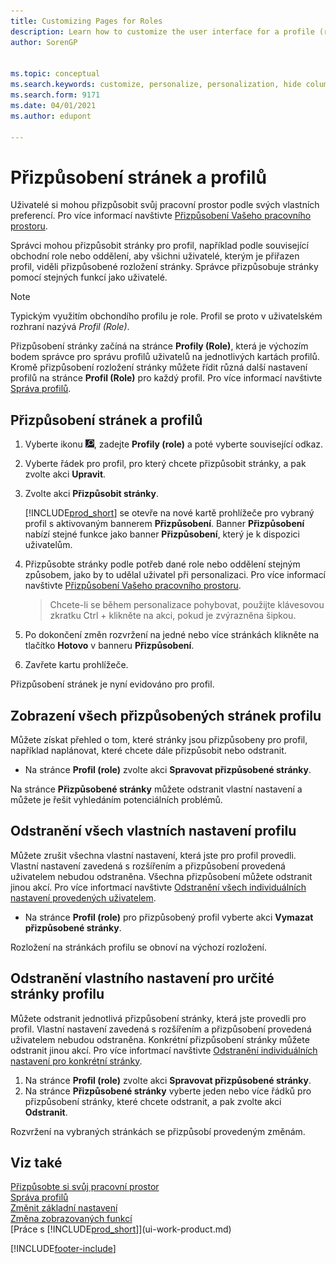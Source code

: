 ```yaml
---
title: Customizing Pages for Roles
description: Learn how to customize the user interface for a profile (role) so that all users assigned that role see a customized workspace.
author: SorenGP


ms.topic: conceptual
ms.search.keywords: customize, personalize, personalization, hide columns, remove fields, move fields
ms.search.form: 9171
ms.date: 04/01/2021
ms.author: edupont

---
```

# Přizpůsobení stránek a profilů
Uživatelé si mohou přizpůsobit svůj pracovní prostor podle svých vlastních preferencí. Pro více informací navštivte [Přizpůsobení Vašeho pracovního prostoru](ui-personalization-user.md).

Správci mohou přizpůsobit stránky pro profil, například podle související obchodní role nebo oddělení, aby všichni uživatelé, kterým je přiřazen profil, viděli přizpůsobené rozložení stránky. Správce přizpůsobuje stránky pomocí stejných funkcí jako uživatelé.

> [!NOTE]
> Typickým využitím obchondího profilu je role. Profil se proto v uživatelském rozhraní nazývá *Profil (Role)*.

Přizpůsobení stránky začíná na stránce **Profily (Role)**, která je výchozím bodem správce pro správu profilů uživatelů na jednotlivých kartách profilů. Kromě přizpůsobení rozložení stránky můžete řídit různá další nastavení profilů na stránce **Profil (Role)** pro každý profil. Pro více informací navštivte [Správa profilů](admin-users-profiles-roles.md).

## Přizpůsobení stránek a profilů
1. Vyberte ikonu ![Žárovky, která otevře funkci Řekněte mi](media/ui-search/search_small.png "Řekněte mi, co chcete dělat"), zadejte **Profily (role)** a poté vyberte související odkaz.
2. Vyberte řádek pro profil, pro který chcete přizpůsobit stránky, a pak zvolte akci **Upravit**.
3. Zvolte akci **Přizpůsobit stránky**.

   [!INCLUDE[prod_short](includes/prod_short.md)] se otevře na nové kartě prohlížeče pro vybraný profil s aktivovaným bannerem **Přizpůsobení**. Banner **Přizpůsobení** nabízí stejné funkce jako banner **Přizpůsobení**, který je k dispozici uživatelům.

4. Přizpůsobte stránky podle potřeb dané role nebo oddělení stejným způsobem, jako by to udělal uživatel při personalizaci. Pro více informací navštivte [Přizpůsobení Vašeho pracovního prostoru](ui-personalization-user.md).

   > Chcete-li se během personalizace pohybovat, použijte klávesovou zkratku Ctrl + klikněte na akci, pokud je zvýrazněna šipkou.

5. Po dokončení změn rozvržení na jedné nebo více stránkách klikněte na tlačítko **Hotovo** v banneru **Přizpůsobení**.
6. Zavřete kartu prohlížeče.

Přizpůsobení stránek je nyní evidováno pro profil.

## Zobrazení všech přizpůsobených stránek profilu

Můžete získat přehled o tom, které stránky jsou přizpůsobeny pro profil, například naplánovat, které chcete dále přizpůsobit nebo odstranit.

- Na stránce **Profil (role)** zvolte akci **Spravovat přizpůsobené stránky**.

Na stránce **Přizpůsobené stránky** můžete odstranit vlastní nastavení a můžete je řešit vyhledáním potenciálních problémů.

## Odstranění všech vlastních nastavení profilu
Můžete zrušit všechna vlastní nastavení, která jste pro profil provedli. Vlastní nastavení zavedená s rozšířením a přizpůsobení provedená uživatelem nebudou odstraněna. Všechna přizpůsobení můžete odstranit jinou akcí. Pro více infortmací navštivte [Odstranění všech individuálních nastavení provedených uživatelem](admin-users-profiles-roles.md#to-delete-all-personalizations-made-by-a-user).

- Na stránce **Profil (role)** pro přizpůsobený profil vyberte akci **Vymazat přizpůsobené stránky**.

Rozložení na stránkách profilu se obnoví na výchozí rozložení.

## Odstranění vlastního nastavení pro určité stránky profilu
Můžete odstranit jednotlivá přizpůsobení stránky, která jste provedli pro profil. Vlastní nastavení zavedená s rozšířením a přizpůsobení provedená uživatelem nebudou odstraněna. Konkrétní přizpůsobení stránky můžete odstranit jinou akcí. Pro více infortmací navštivte [Odstranění individuálních nastavení pro konkrétní stránky](admin-users-profiles-roles.md#to-delete-personalizations-for-specific-pages).

1. Na stránce **Profil (role)** zvolte akci **Spravovat přizpůsobené stránky**.
2. Na stránce **Přizpůsobené stránky** vyberte jeden nebo více řádků pro přizpůsobení stránky, které chcete odstranit, a pak zvolte akci **Odstranit**.

Rozvržení na vybraných stránkách se přizpůsobí provedeným změnám.

## Viz také

[Přizpůsobte si svůj pracovní prostor](ui-personalization-user.md)  
[Správa profilů](admin-users-profiles-roles.md)  
[Změnit základní nastavení](ui-change-basic-settings.md)  
[Změna zobrazovaných funkcí](ui-experiences.md)  
[Práce s [!INCLUDE[prod_short](includes/prod_short.md)]](ui-work-product.md)


[!INCLUDE[footer-include](includes/footer-banner.md)]
